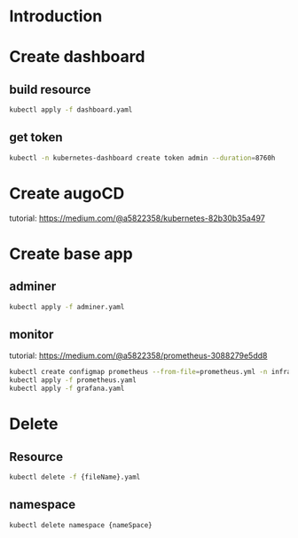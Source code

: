 # Introduction

# Create dashboard
## build resource
```bash
kubectl apply -f dashboard.yaml
```
## get token
```bash
kubectl -n kubernetes-dashboard create token admin --duration=8760h
```

# Create augoCD
tutorial: https://medium.com/@a5822358/kubernetes-82b30b35a497


# Create base app
## adminer
```bash
kubectl apply -f adminer.yaml
```
## monitor
tutorial: https://medium.com/@a5822358/prometheus-3088279e5dd8
```bash
kubectl create configmap prometheus --from-file=prometheus.yml -n infra-net
kubectl apply -f prometheus.yaml
kubectl apply -f grafana.yaml
```

# Delete
## Resource
```bash
kubectl delete -f {fileName}.yaml
```
## namespace
```bash
kubectl delete namespace {nameSpace}
```